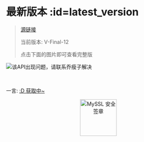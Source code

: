 # 最新版本 :id=latest_version

> [源链接](https://cdn.jsdelivr.net/gh/qiaoshouzi/HeiGeYuan-General-Warehouse@CFPages_WEB/VNPicture/_img/V-Final-12.jpg)
>
> 当前版本: V-Final-12
>
> 点击下面的图片即可查看完整版

![该API出现问题，请联系乔瘦子解决](https://cdn.jsdelivr.net/gh/qiaoshouzi/HeiGeYuan-General-Warehouse@CFPages_WEB/VNPicture/_img/V-Final-12.jpg)

<br>
<p id="hitokoto">一言: <a href="#/VNPicture/history_version" id="hitokoto_text" target="blank">:D 获取中~</a></p>
<div title="MySSL 安全签章" id="myssl_seal" onclick="window.open('https://myssl.com/seal/detail?domain=www.heigeyuan.com','MySSL安全签章','height=800,width=470,top=0,right=0,toolbar=no,menubar=no,scrollbars=no,resizable=no,location=no,status=no')" style="text-align: center"><img src="https://sealres.myssl.com/seal/img/1x/seal.svg?domain=www.heigeyuan.com" alt="MySSL 安全签章" style="width: 100px; height: auto; cursor: pointer"></div>